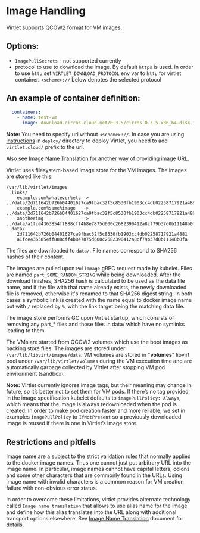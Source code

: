 # Image Handling

Virtlet supports QCOW2 format for VM images.

## Options:
- `ImagePullSecrets` - not supported currently
- protocol to use to download the image. By default `https` is
  used. In order to use `http` set `VIRTLET_DOWNLOAD_PROTOCOL` env var
  to `http` for virtlet container. `<scheme>://` below denotes
  the selected protocol

## An example of container definition:

```yaml
  containers:
    - name: test-vm
      image: download.cirros-cloud.net/0.3.5/cirros-0.3.5-x86_64-disk.img
```

**Note:** You need to specify url without `<scheme>://`. In case you are using [instructions](../deploy/README.md) in `deploy/` directory to deploy Virtlet, you need to add `virtlet.cloud/` prefix to the url.

Also see [Image Name Translation](image-name-translation.md) for another way of providing image URL.

Virtlet uses filesystem-based image store for the VM images.
The images are stored like this:

```
/var/lib/virtlet/images
  links/
    example.com%whatever%etc -> ../data/2d711642b726b04401627ca9fbac32f5c8530fb1903cc4db02258717921a4881
    example.com%same%image   -> ../data/2d711642b726b04401627ca9fbac32f5c8530fb1903cc4db02258717921a4881
    anotherimg               -> ../data/a1fce4363854ff888cff4b8e7875d600c2682390412a8cf79b37d0b11148b0fa
  data/
    2d711642b726b04401627ca9fbac32f5c8530fb1903cc4db02258717921a4881
    a1fce4363854ff888cff4b8e7875d600c2682390412a8cf79b37d0b11148b0fa
```

The files are downloaded to `data/`. File names correspond to SHA256
hashes of their content.

The images are pulled upon `PullImage` gRPC request made by kubelet.
Files are named `part_SOME_RANDOM_STRING` while being downloaded.
After the download finishes, SHA256 hash is calculated to be used as
the data file name, and if the file with that name already exists, the
newly downloaded file is removed, otherwise it's renamed to that
SHA256 digest string. In both cases a symbolic link is created with
the name equal to docker image name but with `/` replaced by `%`, with
the link target being the matching data file.

The image store performs GC upon Virtlet startup, which consists of
removing any part_* files and those files in data/ which have no
symlinks leading to them.

The VMs are started from QCOW2 volumes which use the boot images
as backing store files. The images are stored under `/var/lib/libvirt/images/data`.
VM volumes are stored in "**volumes**" libvirt pool under `/var/lib/virtlet/volumes`
during the VM execution time and are automatically garbage collected by Virtlet
after stopping VM pod environment (sandbox).

**Note:**
Virtlet currently ignores image tags, but their meaning may change
in future, so it’s better not to set them for VM pods. If there’s no tag
provided in the image specification kubelet defaults to
`imagePullPolicy: Always`, which means that the image is always
redownloaded when the pod is created. In order to make pod creation
faster and more reliable, we set in examples `imagePullPolicy` to `IfNotPresent`
so a previously downloaded image is reused if there is one in Virtlet’s
image store.

## Restrictions and pitfalls

Image name are a subject to the strict validation rules that normally applied to the docker image names. Thus one cannot
just put arbitrary URL into the image name. In particular, image names cannot have capital letters, colons and some other
characters that are commonly found in the URLs. Using image name with invalid characters is a common reason for VM
creation failure with non-obvious error status.

In order to overcome these limitations, virtlet provides alternate technology called `Image name translation` that allows
to use alias name for the image and define how this alias translates into the URL along with additional transport options
elsewhere. See [Image Name Translation](image-name-translation.md) document for details.
